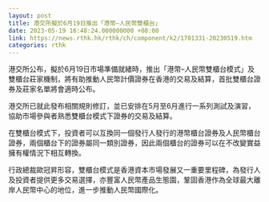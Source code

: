 ```yaml
---
layout: post
title: 港交所擬於6月19日推出「港幣–人民幣雙櫃台」
date: 2023-05-19 16:48:24.000000000 +08:00
link: https://news.rthk.hk/rthk/ch/component/k2/1701331-20230519.htm
categories: rthk
---
```


港交所公布，擬於6月19日市場準備就緒時，推出「港幣–人民幣雙櫃台模式」及雙櫃台莊家機制，將有助推動人民幣計價證券在香港的交易及結算，首批雙櫃台證券及莊家名單將會適時公布。

港交所已就此發布相關規則修訂，並已安排在5月至6月進行一系列測試及演習，協助市場參與者熟悉雙櫃台模式下證券的交易及結算。

在雙櫃台模式下，投資者可以互換同一個發行人發行的港幣櫃台證券及人民幣櫃台證券，兩個櫃台下的證券屬同一類別證券，因此兩個櫃台的證券可以在不改變實益擁有權情況下相互轉換。

行政總裁歐冠昇形容，雙櫃台模式是香港資本市場發展又一重要里程碑，為發行人及投資者提供更多交易選擇，亦豐富人民幣產品生態園，鞏固香港作為全球最大離岸人民幣中心的地位，進一步推動人民幣國際化。
